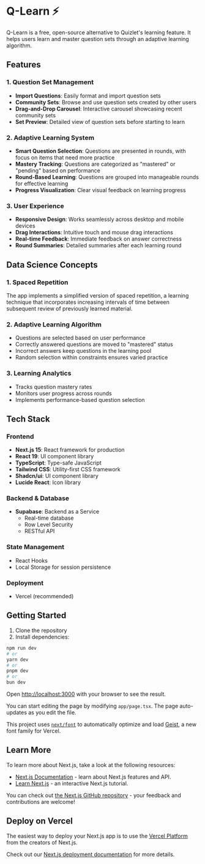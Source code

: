 # Q-Learn ⚡️

Q-Learn is a free, open-source alternative to Quizlet's learning feature. It helps users learn and master question sets through an adaptive learning algorithm.

## Features

### 1. Question Set Management

- **Import Questions**: Easily format and import question sets
- **Community Sets**: Browse and use question sets created by other users
- **Drag-and-Drop Carousel**: Interactive carousel showcasing recent community sets
- **Set Preview**: Detailed view of question sets before starting to learn

### 2. Adaptive Learning System

- **Smart Question Selection**: Questions are presented in rounds, with focus on items that need more practice
- **Mastery Tracking**: Questions are categorized as "mastered" or "pending" based on performance
- **Round-Based Learning**: Questions are grouped into manageable rounds for effective learning
- **Progress Visualization**: Clear visual feedback on learning progress

### 3. User Experience

- **Responsive Design**: Works seamlessly across desktop and mobile devices
- **Drag Interactions**: Intuitive touch and mouse drag interactions
- **Real-time Feedback**: Immediate feedback on answer correctness
- **Round Summaries**: Detailed summaries after each learning round

## Data Science Concepts

### 1. Spaced Repetition

The app implements a simplified version of spaced repetition, a learning technique that incorporates increasing intervals of time between subsequent review of previously learned material.

### 2. Adaptive Learning Algorithm

- Questions are selected based on user performance
- Correctly answered questions are moved to "mastered" status
- Incorrect answers keep questions in the learning pool
- Random selection within constraints ensures varied practice

### 3. Learning Analytics

- Tracks question mastery rates
- Monitors user progress across rounds
- Implements performance-based question selection

## Tech Stack

### Frontend

- **Next.js 15**: React framework for production
- **React 19**: UI component library
- **TypeScript**: Type-safe JavaScript
- **Tailwind CSS**: Utility-first CSS framework
- **Shadcn/ui**: UI component library
- **Lucide React**: Icon library

### Backend & Database

- **Supabase**: Backend as a Service
  - Real-time database
  - Row Level Security
  - RESTful API

### State Management

- React Hooks
- Local Storage for session persistence

### Deployment

- Vercel (recommended)

## Getting Started

1. Clone the repository
2. Install dependencies:

```bash
npm run dev
# or
yarn dev
# or
pnpm dev
# or
bun dev
```

Open [http://localhost:3000](http://localhost:3000) with your browser to see the result.

You can start editing the page by modifying `app/page.tsx`. The page auto-updates as you edit the file.

This project uses [`next/font`](https://nextjs.org/docs/app/building-your-application/optimizing/fonts) to automatically optimize and load [Geist](https://vercel.com/font), a new font family for Vercel.

## Learn More

To learn more about Next.js, take a look at the following resources:

- [Next.js Documentation](https://nextjs.org/docs) - learn about Next.js features and API.
- [Learn Next.js](https://nextjs.org/learn) - an interactive Next.js tutorial.

You can check out [the Next.js GitHub repository](https://github.com/vercel/next.js) - your feedback and contributions are welcome!

## Deploy on Vercel

The easiest way to deploy your Next.js app is to use the [Vercel Platform](https://vercel.com/new?utm_medium=default-template&filter=next.js&utm_source=create-next-app&utm_campaign=create-next-app-readme) from the creators of Next.js.

Check out our [Next.js deployment documentation](https://nextjs.org/docs/app/building-your-application/deploying) for more details.

